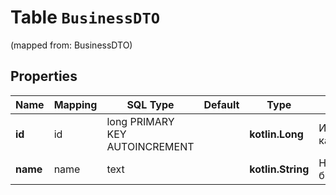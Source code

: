 
# Table `BusinessDTO`
(mapped from: BusinessDTO)

## Properties
Name | Mapping | SQL Type | Default | Type | Description | Notes
---- | ------- | -------- | ------- | ---- | ----------- | -----
**id** | id | long PRIMARY KEY AUTOINCREMENT |  | **kotlin.Long** | Идентификатор кабинета. |  [optional]
**name** | name | text |  | **kotlin.String** | Название бизнеса. |  [optional]




